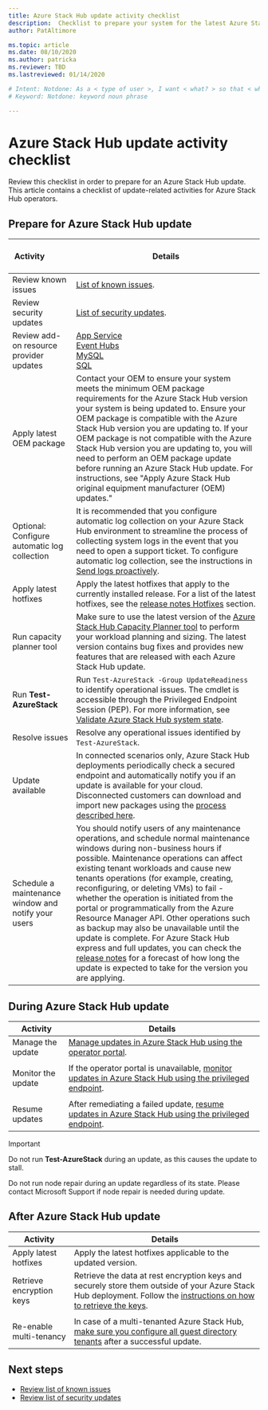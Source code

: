 ```yaml
---
title: Azure Stack Hub update activity checklist 
description:  Checklist to prepare your system for the latest Azure Stack Hub update.
author: PatAltimore

ms.topic: article
ms.date: 08/10/2020
ms.author: patricka
ms.reviewer: TBD
ms.lastreviewed: 01/14/2020

# Intent: Notdone: As a < type of user >, I want < what? > so that < why? >
# Keyword: Notdone: keyword noun phrase

---
```



# Azure Stack Hub update activity checklist

Review this checklist in order to prepare for an Azure Stack Hub update. This article contains a checklist of update-related activities for Azure Stack Hub operators.

## Prepare for Azure Stack Hub update

| &nbsp; &nbsp; &nbsp; &nbsp; &nbsp; &nbsp; &nbsp; &nbsp; &nbsp; &nbsp; &nbsp; Activity &nbsp; &nbsp; &nbsp; &nbsp; &nbsp; &nbsp; &nbsp; &nbsp; &nbsp; &nbsp; &nbsp;                   | Details                                                   |
|------------------------------|-----------------------------------------------------------|
| Review known issues     | [List of known issues](known-issues.md).                |
| Review security updates | [List of security updates](release-notes-security-updates.md).      |
| Review add-on resource provider updates | [App Service](azure-stack-app-service-update.md)<br>[Event Hubs](resource-provider-apply-updates.md)<br> [MySQL](azure-stack-mysql-resource-provider-update.md)<br>[SQL](azure-stack-sql-resource-provider-update.md)<br>  |
| Apply latest OEM package | Contact your OEM to ensure your system meets the minimum OEM package requirements for the Azure Stack Hub version your system is being updated to. Ensure your OEM package is compatible with the Azure Stack Hub version you are updating to. If your OEM package is not compatible with the Azure Stack Hub version you are updating to, you will need to perform an OEM package update before running an Azure Stack Hub update. For instructions, see "Apply Azure Stack Hub original equipment manufacturer (OEM) updates." |
| Optional: Configure automatic log collection | It is recommended that you configure automatic log collection on your Azure Stack Hub environment to streamline the process of collecting system logs in the event that you need to open a support ticket. To configure automatic log collection, see the instructions in [Send logs proactively](./diagnostic-log-collection.md#send-logs-proactively). |
| Apply latest hotfixes | Apply the latest hotfixes that apply to the currently installed release. For a list of the latest hotfixes, see the [release notes Hotfixes](release-notes.md) section. |
| Run capacity planner tool | Make sure to use the latest version of the [Azure Stack Hub Capacity Planner tool](azure-stack-capacity-planning-overview.md) to perform your workload planning and sizing. The latest version contains bug fixes and provides new features that are released with each Azure Stack Hub update. |
| Run **Test-AzureStack** | Run `Test-AzureStack -Group UpdateReadiness` to identify operational issues. The cmdlet is accessible through the  Privileged Endpoint Session (PEP). For more information, see [Validate Azure Stack Hub system state](azure-stack-diagnostic-test.md). |
| Resolve issues | Resolve any operational issues identified by `Test-AzureStack`. |
| Update available | In connected scenarios only, Azure Stack Hub deployments periodically check a secured endpoint and automatically notify you if an update is available for your cloud. Disconnected customers can download and import new packages using the [process described here](azure-stack-apply-updates.md). |
| Schedule a maintenance window and notify your users | You should notify users of any maintenance operations, and schedule normal maintenance windows during non-business hours if possible. Maintenance operations can affect existing tenant workloads and cause new tenants operations (for example, creating, reconfiguring, or deleting VMs) to fail - whether the operation is initiated from the portal or programmatically from the Azure Resource Manager API. Other operations such as backup may also be unavailable until the update is complete. For Azure Stack Hub express and full updates, you can check the [release notes](release-notes.md) for a forecast of how long the update is expected to take for the version you are applying. |

## During Azure Stack Hub update

| Activity | Details |
|--------------------|------------------------------------------------------------------------------------------------------|
| Manage the update |[Manage updates in Azure Stack Hub using the operator portal](azure-stack-updates.md). |
|  |  |
| Monitor the update | If the operator portal is unavailable, [monitor updates in Azure Stack Hub using the privileged endpoint](azure-stack-monitor-update.md). |
|  |  |
| Resume updates | After remediating a failed update, [resume updates in Azure Stack Hub using the privileged endpoint](azure-stack-monitor-update.md). |

> [!IMPORTANT]  
> Do not run **Test-AzureStack** during an update, as this causes the update to stall.
>
>Do not run node repair during an update regardless of its state.
>Please contact Microsoft Support if node repair is needed during update.

## After Azure Stack Hub update

| Activity | Details |
|--------------------------|----------------------------------------------------------------------------------------------------------------------------------------------------------------|
| Apply latest hotfixes | Apply the latest hotfixes applicable to the updated version. |
| Retrieve encryption keys | Retrieve the data at rest encryption keys and securely store them outside of your Azure Stack Hub deployment. Follow the [instructions on how to retrieve the keys](azure-stack-security-bitlocker.md). |
|  |  |
| Re-enable multi-tenancy | In case of a multi-tenanted Azure Stack Hub, [make sure you configure all guest directory tenants](enable-multitenancy.md#configure-guest-directory) after a successful update. |

## Next steps

- [Review list of known issues](known-issues.md)
- [Review list of security updates](release-notes-security-updates.md)